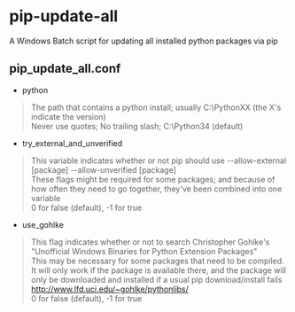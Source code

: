 # pip-update-all
A Windows Batch script for updating all installed python packages via pip

## pip_update_all.conf

+ python
> The path that contains a python install; usually C:\PythonXX (the X's indicate the version)  
> Never use quotes; No trailing slash; C:\Python34 (default)

+ try_external_and_unverified
> This variable indicates whether or not pip should use --allow-external [package] --allow-unverified [package]  
> These flags might be required for some packages; and because of how often they need to go together, they've been combined into one variable  
> 0 for false (default), -1 for true  

+ use_gohlke
> This flag indicates whether or not to search Christopher Gohlke's "Unofficial Windows Binaries for Python Extension Packages"  
> This may be necessary for some packages that need to be compiled. It will only work if the package is available there, and the package will only be downloaded and installed if a usual pip download/install fails  
> http://www.lfd.uci.edu/~gohlke/pythonlibs/  
> 0 for false (default), -1 for true
